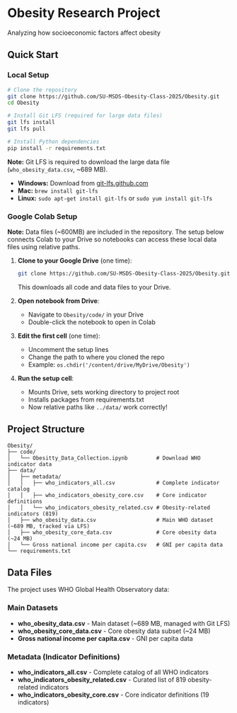 # Obesity Research Project

Analyzing how socioeconomic factors affect obesity

## Quick Start

### Local Setup
```bash
# Clone the repository
git clone https://github.com/SU-MSDS-Obesity-Class-2025/Obesity.git
cd Obesity

# Install Git LFS (required for large data files)
git lfs install
git lfs pull

# Install Python dependencies
pip install -r requirements.txt
```

**Note:** Git LFS is required to download the large data file (`who_obesity_data.csv`, ~689 MB). 
- **Windows:** Download from [git-lfs.github.com](https://git-lfs.github.com/)
- **Mac:** `brew install git-lfs`
- **Linux:** `sudo apt-get install git-lfs` or `sudo yum install git-lfs`

### Google Colab Setup

**Note:** Data files (~600MB) are included in the repository. The setup below connects Colab to your Drive so notebooks can access these local data files using relative paths.

1. **Clone to your Google Drive** (one time):
   ```bash
   git clone https://github.com/SU-MSDS-Obesity-Class-2025/Obesity.git
   ```
   This downloads all code and data files to your Drive.

2. **Open notebook from Drive**:
   - Navigate to `Obesity/code/` in your Drive
   - Double-click the notebook to open in Colab

3. **Edit the first cell** (one time):
   - Uncomment the setup lines
   - Change the path to where you cloned the repo
   - Example: `os.chdir('/content/drive/MyDrive/Obesity')`

4. **Run the setup cell**:
   - Mounts Drive, sets working directory to project root
   - Installs packages from requirements.txt
   - Now relative paths like `../data/` work correctly!


## Project Structure

```
Obesity/
├── code/
│   └── Obesitty_Data_Collection.ipynb         # Download WHO indicator data
├── data/
│   ├── metadata/
│   │   ├── who_indicators_all.csv             # Complete indicator catalog
│   │   ├── who_indicators_obesity_core.csv    # Core indicator definitions
│   │   └── who_indicators_obesity_related.csv # Obesity-related indicators (819)
│   ├── who_obesity_data.csv                   # Main WHO dataset (~689 MB, tracked via LFS)
│   ├── who_obesity_core_data.csv              # Core obesity data (~24 MB)
│   └── Gross national income per capita.csv   # GNI per capita data
└── requirements.txt
```

## Data Files

The project uses WHO Global Health Observatory data:

### Main Datasets
- **who_obesity_data.csv** - Main dataset (~689 MB, managed with Git LFS)
- **who_obesity_core_data.csv** - Core obesity data subset (~24 MB)
- **Gross national income per capita.csv** - GNI per capita data

### Metadata (Indicator Definitions)
- **who_indicators_all.csv** - Complete catalog of all WHO indicators
- **who_indicators_obesity_related.csv** - Curated list of 819 obesity-related indicators
- **who_indicators_obesity_core.csv** - Core indicator definitions (19 indicators)



